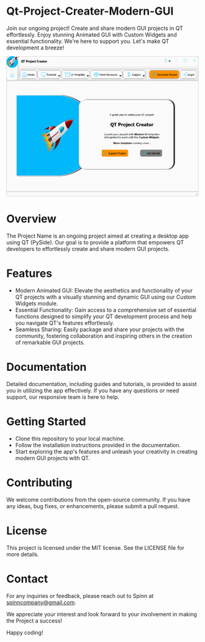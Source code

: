 # Qt-Project-Creater-Modern-GUI
Join our ongoing project! Create and share modern GUI projects in QT effortlessly. Enjoy stunning Animated GUI with Custom Widgets and essential functionality. We're here to support you. Let's make QT development a breeze!

![Image Description](./Images/Capture.png)


# Overview
The Project Name is an ongoing project aimed at creating a desktop app using QT (PySide). Our goal is to provide a platform that empowers QT developers to effortlessly create and share modern GUI projects.

# Features
- Modern Animated GUI: Elevate the aesthetics and functionality of your QT projects with a visually stunning and dynamic GUI using our Custom Widgets module.
- Essential Functionality: Gain access to a comprehensive set of essential functions designed to simplify your QT development process and help you navigate QT's features effortlessly.
- Seamless Sharing: Easily package and share your projects with the community, fostering collaboration and inspiring others in the creation of remarkable GUI projects.
  
# Documentation
Detailed documentation, including guides and tutorials, is provided to assist you in utilizing the app effectively. If you have any questions or need support, our responsive team is here to help.

# Getting Started
- Clone this repository to your local machine.
- Follow the installation instructions provided in the documentation.
- Start exploring the app's features and unleash your creativity in creating modern GUI projects with QT.
  
# Contributing
We welcome contributions from the open-source community. If you have any ideas, bug fixes, or enhancements, please submit a pull request.

# License
This project is licensed under the MIT license. See the LICENSE file for more details.

# Contact
For any inquiries or feedback, please reach out to Spinn at spinncompany@gmail.com.

We appreciate your interest and look forward to your involvement in making the Project a success!

Happy coding!


